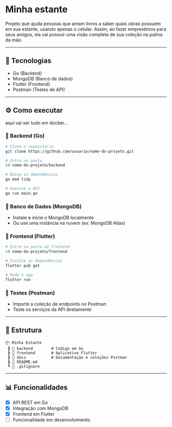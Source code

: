 # Minha estante

Projeto que ajuda pessoas que amam livros a saber quais obras possuem em sua estante, usando apenas o celular. Assim, ao fazer emprestimos para seus amigos, ela vai possuir uma visão completa de sua coleção na palma da mão.

---

## 🚀 Tecnologias  

- Go (Backend)  
- MongoDB (Banco de dados)  
- Flutter (Frontend)  
- Postman (Testes de API)  

---

## ⚙️ Como executar  
 aqui vai ser tudo em docker...
 
### 🔹 Backend (Go)  
```bash
# Clone o repositório
git clone https://github.com/usuario/nome-do-projeto.git

# Entre na pasta
cd nome-do-projeto/backend

# Baixe as dependências
go mod tidy

# Execute a API
go run main.go
```

### 🔹 Banco de Dados (MongoDB)  
- Instale e inicie o MongoDB localmente  
- Ou use uma instância na nuvem (ex: MongoDB Atlas)  

### 🔹 Frontend (Flutter)  
```bash
# Entre na pasta do frontend
cd nome-do-projeto/frontend

# Instale as dependências
flutter pub get

# Rode o app
flutter run
```

### 🔹 Testes (Postman)  
- Importe a coleção de endpoints no Postman  
- Teste os serviços da API diretamente  

---

## 📂 Estrutura  

```
📦 Minha Estante
 ┣ 📂 backend        # Código em Go
 ┣ 📂 frontend       # Aplicativo Flutter
 ┣ 📂 docs           # Documentação e coleções Postman
 ┣ 📜 README.md
 ┗ 📜 .gitignore
```

---

## 📊 Funcionalidades  

- [x] API REST em Go  
- [x] Integração com MongoDB  
- [x] Frontend em Flutter  
- [ ] Funcionalidade em desenvolvimento  
